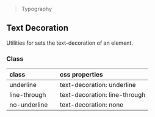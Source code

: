 > Typography

## Text Decoration

Utilities for sets the text-decoration of an element.

### Class

| class |   | css properties |
|:--|:--|:--|
| underline |  | text-decoration: underline |
| line-through |  | text-decoration: line-through |
| no-underline |  | text-decoration: none |
